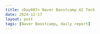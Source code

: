 ```yaml
---
title: <Day087> Naver Boostcamp AI Tech
date: 2024-12-17
layout: post
tags: [Naver Boostcamp, daily report]
---
```

